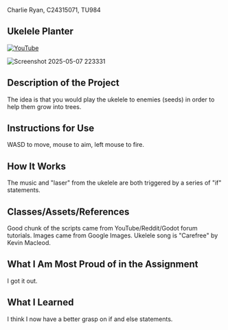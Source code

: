 Charlie Ryan, C24315071, TU984

## Ukelele Planter

[![YouTube](http://img.youtube.com/vi/VIDEO_ID/0.jpg)](https://www.youtube.com/watch?v=i4tjDiIbzcg)

![Screenshot 2025-05-07 223331](https://github.com/user-attachments/assets/e31669f4-806b-4988-9ff7-ab93281b82df)

## Description of the Project

The idea is that you would play the ukelele to enemies (seeds) in order to help them grow into trees.

## Instructions for Use

WASD to move, mouse to aim, left mouse to fire.

## How It Works

The music and "laser" from the ukelele are both triggered by a series of "if" statements.

## Classes/Assets/References

Good chunk of the scripts came from YouTube/Reddit/Godot forum tutorials. Images came from Google Images. Ukelele song is "Carefree" by Kevin Macleod.

## What I Am Most Proud of in the Assignment

I got it out.

## What I Learned

I think I now have a better grasp on if and else statements.
